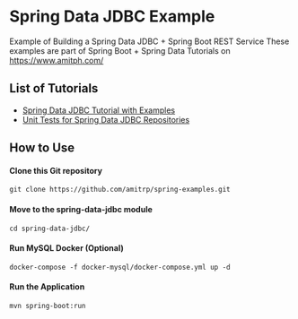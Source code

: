 # Spring Data JDBC Example
Example of Building a Spring Data JDBC + Spring Boot REST Service
These examples are part of Spring Boot + Spring Data Tutorials on https://www.amitph.com/

## List of Tutorials
- [Spring Data JDBC Tutorial with Examples](https://www.amitph.com/introduction-spring-data-jdbc/)
- [Unit Tests for Spring Data JDBC Repositories](https://www.amitph.com/testing-spring-data-jdbc/)

## How to Use

#### Clone this Git repository

```
git clone https://github.com/amitrp/spring-examples.git
```

#### Move to the spring-data-jdbc module
```
cd spring-data-jdbc/
```

#### Run MySQL Docker (Optional)
```
docker-compose -f docker-mysql/docker-compose.yml up -d 
```

#### Run the Application
```
mvn spring-boot:run
```